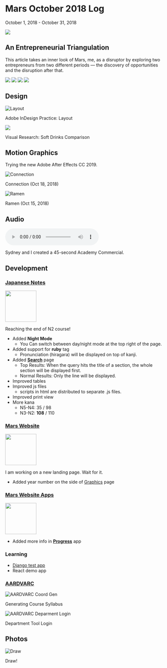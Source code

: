 # Mars October 2018 Log
October 1, 2018 - October 31, 2018

<img src="/journal/img/2018-10/quote.svg" class="quote no-subtitle">

## An Entrepreneurial Triangulation
This article takes an inner look of Mars, me, 
as a disruptor by exploring two entrepreneurs from two different periods
 — the discovery of opportunities and the disruption after that.

<img src="/journal/img/2018-10/triangulation-1.png" class="no-subtitle border">

<img src="/journal/img/2018-10/triangulation-2.png" class="no-subtitle border">

<img src="/journal/img/2018-10/triangulation-3.png" class="no-subtitle border">

<img src="/journal/img/2018-10/triangulation-4.png" class="no-subtitle border">

## Design
![Layout](/journal/img/2018-10/layout-design.png)

Adobe InDesign Practice: Layout

<p><img src="/works/posters/drinks.jpg" class="border"></p>

Visual Research: Soft Drinks Comparison

## Motion Graphics
Trying the new Adobe After Effects CC 2019.

![Connection](/works/graphics/connector.gif)

Connection (Oct 18, 2018)

![Ramen](/works/graphics/ramen.gif)

Ramen (Oct 15, 2018)

## Audio
<audio controls src="/journal/img/2018-10/Sydney_Mars_Project_1.mp3">Your browser does not support the audio element.</audio>

Sydney and I created a 45-second Academy Commercial.

## Development
### [Japanese Notes](https://github.com/TANJX/WebApp-JapaneseNote)
<img src="/img/in-progress.svg" width="100" class="icon">

Reaching the end of N2 course!

- Added **Night Mode**
    - You Can switch between day/night mode at the top right of the page.
- Added support for **ruby** tag
    - Pronunciation (hiragara) will be displayed on top of kanji.
- Added **[Search](http://notes.marstanjx.com/search/)** page
    - Top Results: When the query hits the title of a section, the whole section will be displayed first. 
    - Normal Results: Only the line will be displayed.
- Improved tables
- Improved js files
    - scripts in html are distributed to separate .js files.
- Improved print view
- More kana
	- N5-N4: 35 / 98
	- N3-N2: **108** / 110

### [Mars Website](https://github.com/TANJX/MarsWebsite)
<img src="img/in-progress.svg" width="100" class="icon">

I am working on a new landing page. Wait for it.

- Added year number on the side of [Graphics](http://marstanjx.com/graphics) page

### [Mars Website Apps](https://github.com/TANJX/MarsWebsiteApps)
<img src="/img/in-progress.svg" width="100" class="icon">

- Added more info in **[Progress](http://apps.marstanjx.com/progress/)** app

### Learning
- [Django test app](https://github.com/TANJX/django-demo)
- React demo app

### [AARDVARC](/project/aardvarc)
<p><img src="/img/aardvarc/coord_gen.png" class="border" alt="AARDVARC Coord Gen"></p>

Generating Course Syllabus

<p><img src="/img/aardvarc/department_login.png" class="border" alt="AARDVARC Deparment Login"></p>

Department Tool Login

## Photos
![Draw](/journal/img/2018-10/game.jpg)

Draw!
